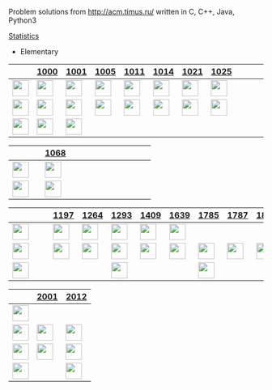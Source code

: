 Problem solutions from http://acm.timus.ru/ written in C, C++, Java, Python3

[Statistics](https://acm.timus.ru/author.aspx?id=70729)


* Elementary

&nbsp;|[1000](http://acm.timus.ru/problem.aspx?space=1&num=1000)|[1001](http://acm.timus.ru/problem.aspx?space=1&num=1001)|[1005](http://acm.timus.ru/problem.aspx?space=1&num=1005)|[1011](http://acm.timus.ru/problem.aspx?space=1&num=1011)|[1014](http://acm.timus.ru/problem.aspx?space=1&num=1014)|[1021](http://acm.timus.ru/problem.aspx?space=1&num=1021)|[1025](http://acm.timus.ru/problem.aspx?space=1&num=1025)||||||
-|-|-|-|-|-|-|-|-|-|-|-|-|
<img src="https://github.com/konpa/devicon/raw/master/icons/c/c-line.svg?sanitize=true" alt="" width="32px">|<img src="https://github.com/google/material-design-icons/blob/master/action/svg/production/ic_done_24px.svg?sanitize=true" alt="" width="32px">|<img src="https://github.com/google/material-design-icons/blob/master/action/svg/production/ic_done_24px.svg?sanitize=true" alt="" width="32px">|<img src="https://github.com/google/material-design-icons/blob/master/action/svg/production/ic_done_24px.svg?sanitize=true" alt="" width="32px">|<img src="https://github.com/google/material-design-icons/blob/master/action/svg/production/ic_done_24px.svg?sanitize=true" alt="" width="32px">|<img src="https://github.com/google/material-design-icons/blob/master/action/svg/production/ic_done_24px.svg?sanitize=true" alt="" width="32px">|<img src="https://github.com/google/material-design-icons/blob/master/action/svg/production/ic_done_24px.svg?sanitize=true" alt="" width="32px">|<img src="https://github.com/google/material-design-icons/blob/master/action/svg/production/ic_done_24px.svg?sanitize=true" alt="" width="32px">||||||
<img src="https://github.com/konpa/devicon/raw/master/icons/cplusplus/cplusplus-line.svg?sanitize=true" alt="" width="32px">|<img src="https://github.com/google/material-design-icons/blob/master/action/svg/production/ic_done_24px.svg?sanitize=true" alt="" width="32px">|<img src="https://github.com/google/material-design-icons/blob/master/action/svg/production/ic_done_24px.svg?sanitize=true" alt="" width="32px">|<img src="https://github.com/google/material-design-icons/blob/master/action/svg/production/ic_done_24px.svg?sanitize=true" alt="" width="32px">|<img src="https://github.com/google/material-design-icons/blob/master/action/svg/production/ic_done_24px.svg?sanitize=true" alt="" width="32px">|<img src="https://github.com/google/material-design-icons/blob/master/action/svg/production/ic_done_24px.svg?sanitize=true" alt="" width="32px">|<img src="https://github.com/google/material-design-icons/blob/master/action/svg/production/ic_done_24px.svg?sanitize=true" alt="" width="32px">|<img src="https://github.com/google/material-design-icons/blob/master/action/svg/production/ic_done_24px.svg?sanitize=true" alt="" width="32px">||||||
<img src="https://github.com/konpa/devicon/raw/master/icons/python/python-original.svg?sanitize=true" alt="" width="32px">|<img src="https://github.com/google/material-design-icons/blob/master/action/svg/production/ic_done_24px.svg?sanitize=true" alt="" width="32px">|<img src="https://github.com/google/material-design-icons/blob/master/action/svg/production/ic_done_24px.svg?sanitize=true" alt="" width="32px">|||||||||||

&nbsp;||[1068](http://acm.timus.ru/problem.aspx?space=1&num=1068)|||||||||||
-|-|-|-|-|-|-|-|-|-|-|-|-|
<img src="https://github.com/konpa/devicon/raw/master/icons/c/c-line.svg?sanitize=true" alt="" width="32px">||<img src="https://github.com/google/material-design-icons/blob/master/action/svg/production/ic_done_24px.svg?sanitize=true" alt="" width="32px">|||||||||||
<img src="https://github.com/konpa/devicon/raw/master/icons/cplusplus/cplusplus-line.svg?sanitize=true" alt="" width="32px">||<img src="https://github.com/google/material-design-icons/blob/master/action/svg/production/ic_done_24px.svg?sanitize=true" alt="" width="32px">|||||||||||

&nbsp;|||[1197](http://acm.timus.ru/problem.aspx?space=1&num=1197)|[1264](http://acm.timus.ru/problem.aspx?space=1&num=1264)|[1293](http://acm.timus.ru/problem.aspx?space=1&num=1293)|[1409](http://acm.timus.ru/problem.aspx?space=1&num=1409)|[1639](http://acm.timus.ru/problem.aspx?space=1&num=1639)|[1785](http://acm.timus.ru/problem.aspx?space=1&num=1785)|[1787](http://acm.timus.ru/problem.aspx?space=1&num=1787)|[1820](http://acm.timus.ru/problem.aspx?space=1&num=1820)|[1877](http://acm.timus.ru/problem.aspx?space=1&num=1877)|[1880](http://acm.timus.ru/problem.aspx?space=1&num=1880)|
-|-|-|-|-|-|-|-|-|-|-|-|-|
<img src="https://github.com/konpa/devicon/raw/master/icons/c/c-line.svg?sanitize=true" alt="" width="32px">|||<img src="https://github.com/google/material-design-icons/blob/master/action/svg/production/ic_done_24px.svg?sanitize=true" alt="" width="32px">|<img src="https://github.com/google/material-design-icons/blob/master/action/svg/production/ic_done_24px.svg?sanitize=true" alt="" width="32px">|<img src="https://github.com/google/material-design-icons/blob/master/action/svg/production/ic_done_24px.svg?sanitize=true" alt="" width="32px">|<img src="https://github.com/google/material-design-icons/blob/master/action/svg/production/ic_done_24px.svg?sanitize=true" alt="" width="32px">|<img src="https://github.com/google/material-design-icons/blob/master/action/svg/production/ic_done_24px.svg?sanitize=true" alt="" width="32px">||||||
<img src="https://github.com/konpa/devicon/raw/master/icons/cplusplus/cplusplus-line.svg?sanitize=true" alt="" width="32px">|||<img src="https://github.com/google/material-design-icons/blob/master/action/svg/production/ic_done_24px.svg?sanitize=true" alt="" width="32px">|<img src="https://github.com/google/material-design-icons/blob/master/action/svg/production/ic_done_24px.svg?sanitize=true" alt="" width="32px">|<img src="https://github.com/google/material-design-icons/blob/master/action/svg/production/ic_done_24px.svg?sanitize=true" alt="" width="32px">|<img src="https://github.com/google/material-design-icons/blob/master/action/svg/production/ic_done_24px.svg?sanitize=true" alt="" width="32px">|<img src="https://github.com/google/material-design-icons/blob/master/action/svg/production/ic_done_24px.svg?sanitize=true" alt="" width="32px">|<img src="https://github.com/google/material-design-icons/blob/master/action/svg/production/ic_done_24px.svg?sanitize=true" alt="" width="32px">|<img src="https://github.com/google/material-design-icons/blob/master/action/svg/production/ic_done_24px.svg?sanitize=true" alt="" width="32px">|<img src="https://github.com/google/material-design-icons/blob/master/action/svg/production/ic_done_24px.svg?sanitize=true" alt="" width="32px">|<img src="https://github.com/google/material-design-icons/blob/master/action/svg/production/ic_done_24px.svg?sanitize=true" alt="" width="32px">|<img src="https://github.com/google/material-design-icons/blob/master/action/svg/production/ic_done_24px.svg?sanitize=true" alt="" width="32px">|
<img src="https://github.com/konpa/devicon/raw/master/icons/python/python-original.svg?sanitize=true" alt="" width="32px">|||||<img src="https://github.com/google/material-design-icons/blob/master/action/svg/production/ic_done_24px.svg?sanitize=true" alt="" width="32px">|||<img src="https://github.com/google/material-design-icons/blob/master/action/svg/production/ic_done_24px.svg?sanitize=true" alt="" width="32px">|||||
    
&nbsp;|[2001](http://acm.timus.ru/problem.aspx?space=1&num=2001)|[2012](http://acm.timus.ru/problem.aspx?space=1&num=2012)|
-|-|-|
<img src="https://github.com/konpa/devicon/raw/master/icons/c/c-line.svg?sanitize=true" alt="" width="32px">|||
<img src="https://github.com/konpa/devicon/raw/master/icons/cplusplus/cplusplus-line.svg?sanitize=true" alt="" width="32px">|<img src="https://github.com/google/material-design-icons/blob/master/action/svg/production/ic_done_24px.svg?sanitize=true" alt="" width="32px">|<img src="https://github.com/google/material-design-icons/blob/master/action/svg/production/ic_done_24px.svg?sanitize=true" alt="" width="32px">|
<img src="https://github.com/konpa/devicon/raw/master/icons/java/java-original.svg?sanitize=true" alt="" width="32px">|<img src="https://github.com/google/material-design-icons/blob/master/action/svg/production/ic_done_24px.svg?sanitize=true" alt="" width="32px">|<img src="https://github.com/google/material-design-icons/blob/master/action/svg/production/ic_done_24px.svg?sanitize=true" alt="" width="32px">|
<img src="https://github.com/konpa/devicon/raw/master/icons/python/python-original.svg?sanitize=true" alt="" width="32px">||<img src="https://github.com/google/material-design-icons/blob/master/action/svg/production/ic_done_24px.svg?sanitize=true" alt="" width="32px">|
      
